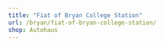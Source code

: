 ```yaml
---
title: "Fiat of Bryan College Station"
url: /bryan/fiat-of-bryan-college-station/
shop: Autohaus
---
```

